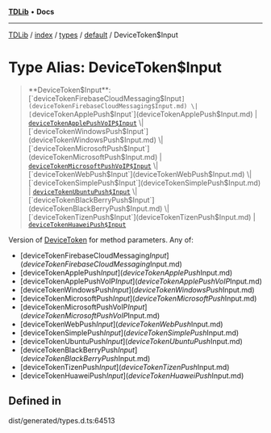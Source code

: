 [**TDLib**](../../../../../../README.md) • **Docs**

***

[TDLib](../../../../../../modules.md) / [index](../../../../../README.md) / [types](../../../README.md) / [default](../README.md) / DeviceToken$Input

# Type Alias: DeviceToken$Input

> **DeviceToken$Input**: [`deviceTokenFirebaseCloudMessaging$Input`](deviceTokenFirebaseCloudMessaging$Input.md) \| [`deviceTokenApplePush$Input`](deviceTokenApplePush$Input.md) \| [`deviceTokenApplePushVoIP$Input`](deviceTokenApplePushVoIP$Input.md) \| [`deviceTokenWindowsPush$Input`](deviceTokenWindowsPush$Input.md) \| [`deviceTokenMicrosoftPush$Input`](deviceTokenMicrosoftPush$Input.md) \| [`deviceTokenMicrosoftPushVoIP$Input`](deviceTokenMicrosoftPushVoIP$Input.md) \| [`deviceTokenWebPush$Input`](deviceTokenWebPush$Input.md) \| [`deviceTokenSimplePush$Input`](deviceTokenSimplePush$Input.md) \| [`deviceTokenUbuntuPush$Input`](deviceTokenUbuntuPush$Input.md) \| [`deviceTokenBlackBerryPush$Input`](deviceTokenBlackBerryPush$Input.md) \| [`deviceTokenTizenPush$Input`](deviceTokenTizenPush$Input.md) \| [`deviceTokenHuaweiPush$Input`](deviceTokenHuaweiPush$Input.md)

Version of [DeviceToken](DeviceToken.md) for method parameters.
Any of:
- [deviceTokenFirebaseCloudMessaging$Input](deviceTokenFirebaseCloudMessaging$Input.md)
- [deviceTokenApplePush$Input](deviceTokenApplePush$Input.md)
- [deviceTokenApplePushVoIP$Input](deviceTokenApplePushVoIP$Input.md)
- [deviceTokenWindowsPush$Input](deviceTokenWindowsPush$Input.md)
- [deviceTokenMicrosoftPush$Input](deviceTokenMicrosoftPush$Input.md)
- [deviceTokenMicrosoftPushVoIP$Input](deviceTokenMicrosoftPushVoIP$Input.md)
- [deviceTokenWebPush$Input](deviceTokenWebPush$Input.md)
- [deviceTokenSimplePush$Input](deviceTokenSimplePush$Input.md)
- [deviceTokenUbuntuPush$Input](deviceTokenUbuntuPush$Input.md)
- [deviceTokenBlackBerryPush$Input](deviceTokenBlackBerryPush$Input.md)
- [deviceTokenTizenPush$Input](deviceTokenTizenPush$Input.md)
- [deviceTokenHuaweiPush$Input](deviceTokenHuaweiPush$Input.md)

## Defined in

dist/generated/types.d.ts:64513

